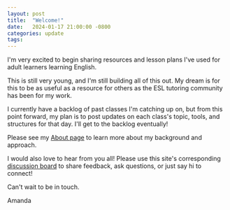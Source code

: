 ```yaml
---
layout: post
title:  "Welcome!"
date:   2024-01-17 21:00:00 -0800
categories: update
tags: 
---
```


I'm very excited to begin sharing resources and lesson plans I've used for adult learners learning English.

This is still very young, and I'm still building all of this out. My dream is for this to be as useful as a resource for others as the ESL tutoring community has been for my work.

I currently have a backlog of past classes I'm catching up on, but from this point forward, my plan is to post updates on each class's topic, tools, and structures for that day. I'll get to the backlog eventually!

Please see my [About page](/about) to learn more about my background and approach.

I would also love to hear from you all! Please use this site's corresponding [discussion board](https://github.com/amandachahn/esl/discussions) to share feedback, ask questions, or just say hi to connect!

Can't wait to be in touch.

Amanda